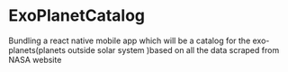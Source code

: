 # ExoPlanetCatalog

Bundling a react native mobile app which will be a catalog for the exo-planets(planets outside solar system )based on all the data scraped from NASA website
